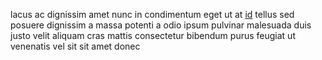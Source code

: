 lacus ac dignissim amet nunc in condimentum eget ut at
[id](generated_webpages/eu9.md) tellus sed posuere dignissim a massa potenti a
odio ipsum pulvinar malesuada duis justo velit aliquam cras mattis consectetur
bibendum purus feugiat ut venenatis vel sit sit amet donec